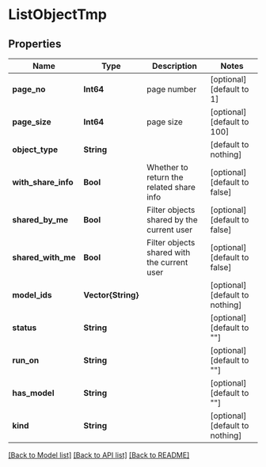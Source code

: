 # ListObjectTmp


## Properties
Name | Type | Description | Notes
------------ | ------------- | ------------- | -------------
**page_no** | **Int64** | page number | [optional] [default to 1]
**page_size** | **Int64** | page size | [optional] [default to 100]
**object_type** | **String** |  | [default to nothing]
**with_share_info** | **Bool** | Whether to return the related share info | [optional] [default to false]
**shared_by_me** | **Bool** | Filter objects shared by the current user | [optional] [default to false]
**shared_with_me** | **Bool** | Filter objects shared with the current user | [optional] [default to false]
**model_ids** | **Vector{String}** |  | [optional] [default to nothing]
**status** | **String** |  | [optional] [default to ""]
**run_on** | **String** |  | [optional] [default to ""]
**has_model** | **String** |  | [optional] [default to ""]
**kind** | **String** |  | [optional] [default to nothing]


[[Back to Model list]](../README.md#models) [[Back to API list]](../README.md#api-endpoints) [[Back to README]](../README.md)


